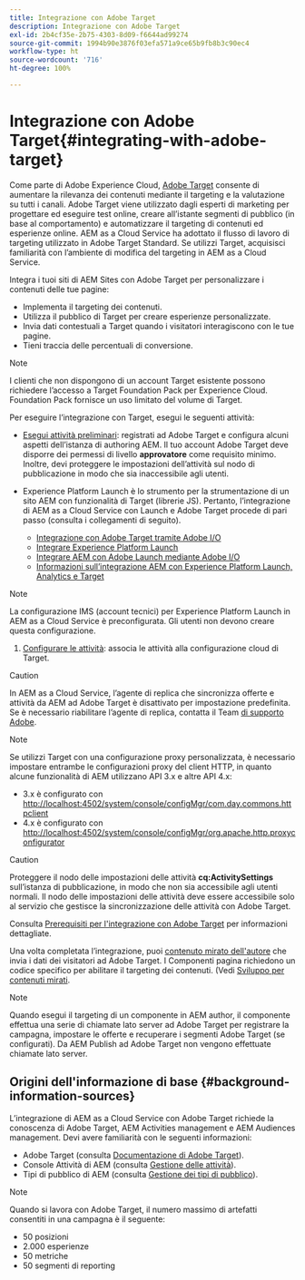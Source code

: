 ```yaml
---
title: Integrazione con Adobe Target
description: Integrazione con Adobe Target
exl-id: 2b4cf35e-2b75-4303-8d09-f6644ad99274
source-git-commit: 1994b90e3876f03efa571a9ce65b9fb8b3c90ec4
workflow-type: ht
source-wordcount: '716'
ht-degree: 100%

---
```


# Integrazione con Adobe Target{#integrating-with-adobe-target}

Come parte di Adobe Experience Cloud, [Adobe Target](https://business.adobe.com/it/products/target/adobe-target.html) consente di aumentare la rilevanza dei contenuti mediante il targeting e la valutazione su tutti i canali. Adobe Target viene utilizzato dagli esperti di marketing per progettare ed eseguire test online, creare all’istante segmenti di pubblico (in base al comportamento) e automatizzare il targeting di contenuti ed esperienze online. AEM as a Cloud Service ha adottato il flusso di lavoro di targeting utilizzato in Adobe Target Standard. Se utilizzi Target, acquisisci familiarità con l’ambiente di modifica del targeting in AEM as a Cloud Service.

Integra i tuoi siti di AEM Sites con Adobe Target per personalizzare i contenuti delle tue pagine:

* Implementa il targeting dei contenuti.
* Utilizza il pubblico di Target per creare esperienze personalizzate.
* Invia dati contestuali a Target quando i visitatori interagiscono con le tue pagine.
* Tieni traccia delle percentuali di conversione.

>[!NOTE]
>
>I clienti che non dispongono di un account Target esistente possono richiedere l’accesso a Target Foundation Pack per Experience Cloud. Foundation Pack fornisce un uso limitato del volume di Target.


Per eseguire l’integrazione con Target, esegui le seguenti attività:

* [Esegui attività preliminari](https://experienceleague.adobe.com/docs/experience-manager-65/administering/integration/target-requirements.html?lang=it): registrati ad Adobe Target e configura alcuni aspetti dell’istanza di authoring AEM. Il tuo account Adobe Target deve disporre dei permessi di livello **approvatore** come requisito minimo. Inoltre, devi proteggere le impostazioni dell’attività sul nodo di pubblicazione in modo che sia inaccessibile agli utenti.

* Experience Platform Launch è lo strumento per la strumentazione di un sito AEM con funzionalità di Target (librerie JS). Pertanto, l’integrazione di AEM as a Cloud Service con Launch e Adobe Target procede di pari passo (consulta i collegamenti di seguito).

   * [Integrazione con Adobe Target tramite Adobe I/O](https://experienceleague.adobe.com/docs/experience-manager-65/administering/integration/integration-target-ims.html?lang=it)
   * [Integrare Experience Platform Launch](https://experienceleague.adobe.com/docs/experience-manager-learn/sites/integrations/experience-platform-data-collection-tags/overview.html?lang=it)
   * [Integrare AEM con Adobe Launch mediante Adobe I/O](https://experienceleague.adobe.com/docs/experience-manager-learn/sites/integrations/experience-platform-data-collection-tags/overview.html?lang=it)
   * [Informazioni sull’integrazione AEM con Experience Platform Launch, Analytics e Target](https://experienceleague.adobe.com/docs/experience-manager-learn/sites/integrations/experience-platform-data-collection-tags/overview.html?lang=it)

>[!NOTE]
>
>La configurazione IMS (account tecnici) per Experience Platform Launch in AEM as a Cloud Service è preconfigurata. Gli utenti non devono creare questa configurazione.

1. [Configurare le attività](https://experienceleague.adobe.com/docs/experience-manager-65/authoring/personalization/activitylib.html?lang=it): associa le attività alla configurazione cloud di Target.

>[!CAUTION]
>
>In AEM as a Cloud Service, l’agente di replica che sincronizza offerte e attività da AEM ad Adobe Target è disattivato per impostazione predefinita. Se è necessario riabilitare l’agente di replica, contatta il Team [di supporto Adobe](https://experienceleague.adobe.com/?support-solution=General&amp;lang=it#support).

>[!NOTE]
>
>Se utilizzi Target con una configurazione proxy personalizzata, è necessario impostare entrambe le configurazioni proxy del client HTTP, in quanto alcune funzionalità di AEM utilizzano API 3.x e altre API 4.x:
>
>* 3.x è configurato con [http://localhost:4502/system/console/configMgr/com.day.commons.httpclient](http://localhost:4502/system/console/configMgr/com.day.commons.httpclient)
>* 4.x è configurato con [http://localhost:4502/system/console/configMgr/org.apache.http.proxyconfigurator](http://localhost:4502/system/console/configMgr/org.apache.http.proxyconfigurator)
>

>[!CAUTION]
>
>Proteggere il nodo delle impostazioni delle attività **cq:ActivitySettings** sull’istanza di pubblicazione, in modo che non sia accessibile agli utenti normali. Il nodo delle impostazioni delle attività deve essere accessibile solo al servizio che gestisce la sincronizzazione delle attività con Adobe Target.
>
>Consulta [Prerequisiti per l&#39;integrazione con Adobe Target](https://experienceleague.adobe.com/docs/experience-manager-65/administering/integration/target-requirements.html?lang=it#securing-the-activity-settings-node) per informazioni dettagliate.

Una volta completata l’integrazione, puoi [contenuto mirato dell&#39;autore](https://experienceleague.adobe.com/docs/experience-manager-65/authoring/personalization/content-targeting-touch.html?lang=it) che invia i dati dei visitatori ad Adobe Target. I Componenti pagina richiedono un codice specifico per abilitare il targeting dei contenuti. (Vedi [Sviluppo per contenuti mirati](https://experienceleague.adobe.com/docs/experience-manager-65/developing/personlization/target.html?lang=it).

>[!NOTE]
>
>Quando esegui il targeting di un componente in AEM author, il componente effettua una serie di chiamate lato server ad Adobe Target per registrare la campagna, impostare le offerte e recuperare i segmenti Adobe Target (se configurati). Da AEM Publish ad Adobe Target non vengono effettuate chiamate lato server.

## Origini dell&#39;informazione di base {#background-information-sources}

L’integrazione di AEM as a Cloud Service con Adobe Target richiede la conoscenza di Adobe Target, AEM Activities management e AEM Audiences management. Devi avere familiarità con le seguenti informazioni:

* Adobe Target (consulta [Documentazione di Adobe Target](https://experienceleague.adobe.com/docs/target/using/target-home.html?lang=it)).
* Console Attività di AEM (consulta [Gestione delle attività](https://experienceleague.adobe.com/docs/experience-manager-65/authoring/personalization/activitylib.html?lang=it)).
* Tipi di pubblico di AEM (consulta [Gestione dei tipi di pubblico](https://experienceleague.adobe.com/docs/experience-manager-65/authoring/personalization/managing-audiences.html?lang=it)).

>[!NOTE]
>
>Quando si lavora con Adobe Target, il numero massimo di artefatti consentiti in una campagna è il seguente:
>
>* 50 posizioni
>* 2.000 esperienze
>* 50 metriche
>* 50 segmenti di reporting
